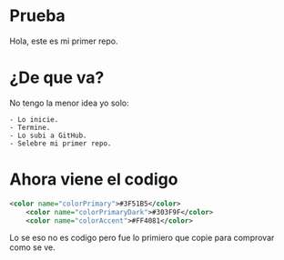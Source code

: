 # Prueba
Hola, este es mi primer repo.
# ¿De que va?
No tengo la menor idea yo solo:
```
- Lo inicie.
- Termine.
- Lo subi a GitHub.
- Selebre mi primer repo.
```
# Ahora viene el codigo
```xml
<color name="colorPrimary">#3F51B5</color>
    <color name="colorPrimaryDark">#303F9F</color>
    <color name="colorAccent">#FF4081</color>
```
Lo se eso no es codigo pero fue lo primiero que copie para comprovar como se ve.
